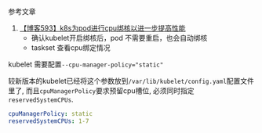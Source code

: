 参考文章

1. [【博客593】k8s为pod进行cpu绑核以进一步提高性能](https://blog.csdn.net/qq_43684922/article/details/128721232)
    - 确认kubelet开启绑核后，pod 不需要重启，也会自动绑核
    - taskset 查看cpu绑定情况

kubelet 需要配置`--cpu-manager-policy="static"`

较新版本的kubelet已经将这个参数放到`/var/lib/kubelet/config.yaml`配置文件里了, 而且`cpuManagerPolicy`要求预留cpu槽位, 必须同时指定`reservedSystemCPUs`.

```yml
cpuManagerPolicy: static
reservedSystemCPUs: 1-7
```
